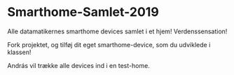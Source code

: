 # Smarthome-Samlet-2019

Alle datamatikernes smarthome devices samlet i et hjem! Verdenssensation!

Fork projektet, og tilføj dit eget smarthome-device, som du udviklede i klassen!

András vil trække alle devices ind i en test-home.
